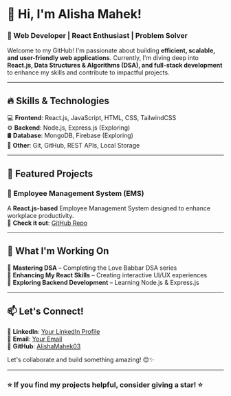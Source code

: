 # 👋 Hi, I'm Alisha Mahek!  

### 🚀 Web Developer | React Enthusiast | Problem Solver  

Welcome to my GitHub! I'm passionate about building **efficient, scalable, and user-friendly web applications**. Currently, I'm diving deep into **React.js, Data Structures & Algorithms (DSA), and full-stack development** to enhance my skills and contribute to impactful projects.  

---

## 🔥 Skills & Technologies  
💻 **Frontend**: React.js, JavaScript, HTML, CSS, TailwindCSS  
⚙️ **Backend**: Node.js, Express.js (Exploring)  
🛢 **Database**: MongoDB, Firebase (Exploring)  
🔹 **Other**: Git, GitHub, REST APIs, Local Storage  

---

## 🌟 Featured Projects  

### 🏢 Employee Management System (EMS)  
A **React.js-based** Employee Management System designed to enhance workplace productivity.  
🔗 **Check it out**: [GitHub Repo](https://github.com/AlishaMahek03/Employee-Management-System)  

---

## 📌 What I'm Working On  
🔹 **Mastering DSA** – Completing the Love Babbar DSA series  
🔹 **Enhancing My React Skills** – Creating interactive UI/UX experiences  
🔹 **Exploring Backend Development** – Learning Node.js & Express.js  

---

## 📫 Let's Connect!  
💼 **LinkedIn**: [Your LinkedIn Profile](#)  
📧 **Email**: [Your Email](#)  
🚀 **GitHub**: [AlishaMahek03](https://github.com/AlishaMahek03)  

Let's collaborate and build something amazing! 😊✨  

---

### ⭐ **If you find my projects helpful, consider giving a star!** ⭐  
